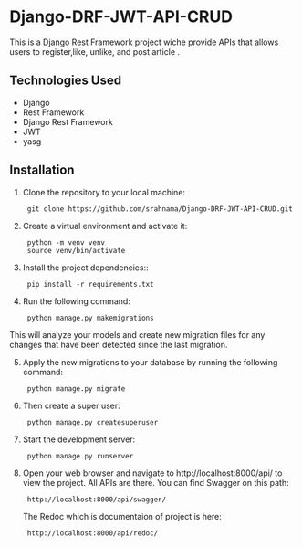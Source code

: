 # Django-DRF-JWT-API-CRUD
This is a Django Rest Framework project wiche provide APIs that allows users to register,like, unlike, and post article .
 
## Technologies Used
- Django
- Rest Framework
- Django Rest Framework
- JWT
- yasg


## Installation
1. Clone the repository to your local machine:

        git clone https://github.com/srahnama/Django-DRF-JWT-API-CRUD.git

2. Create a virtual environment and activate it:

        python -m venv venv
        source venv/bin/activate
3. Install the project dependencies::

        pip install -r requirements.txt
4. Run the following command:

        python manage.py makemigrations

This will analyze your models and create new migration files for any changes that have been detected since the last migration.

5. Apply the new migrations to your database by running the following command:

        python manage.py migrate

6. Then create a super user:

        python manage.py createsuperuser    

7. Start the development server:
 
        python manage.py runserver

8. Open your web browser and navigate to http://localhost:8000/api/ to view the project.
All APIs are there.
    You can find Swagger on this path:

        http://localhost:8000/api/swagger/
        
    The Redoc which is documentaion of project is here:

    
        http://localhost:8000/api/redoc/